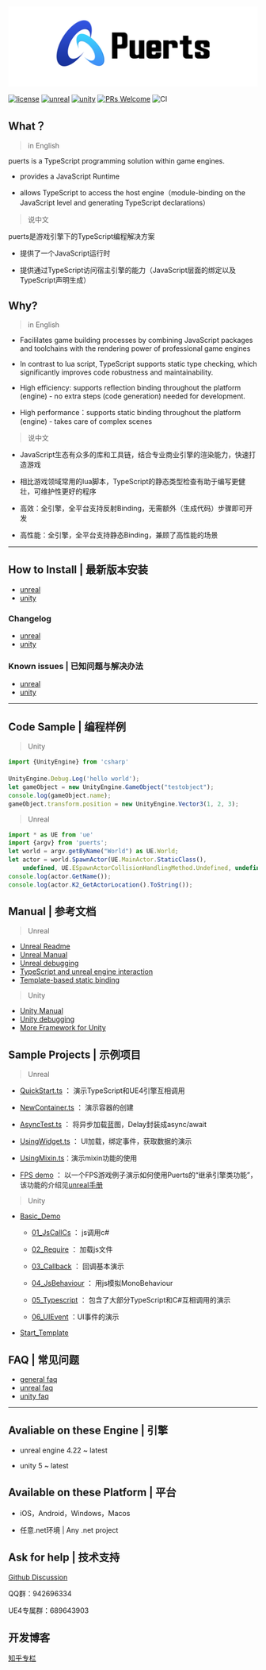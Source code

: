 ![Logo](./doc/pic/puerts_logo.png)

[![license](https://img.shields.io/badge/license-BSD_3_Clause-blue.svg)](https://github.com/Tencent/puerts/blob/master/LICENSE)
[![unreal](https://img.shields.io/badge/unreal-v1.0.1-blue.svg)](https://github.com/Tencent/puerts/releases/tag/Unreal_v1.0.1)
[![unity](https://img.shields.io/badge/unity-v1.3.6-blue.svg)](doc/unity/install.md)
[![PRs Welcome](https://img.shields.io/badge/PRs-welcome-blue.svg)](https://github.com/Tencent/puerts/pulls)
![CI](https://github.com/Tencent/puerts/workflows/CI/badge.svg)

## What？
 
> in English

puerts is a TypeScript programming solution within game engines.
* provides a JavaScript Runtime

* allows TypeScript to access the host engine（module-binding on the JavaScript level and generating TypeScript declarations）

> 说中文

puerts是游戏引擎下的TypeScript编程解决方案
* 提供了一个JavaScript运行时

* 提供通过TypeScript访问宿主引擎的能力（JavaScript层面的绑定以及TypeScript声明生成）
 

## Why?

> in English
* Facililates game building processes by combining JavaScript packages and toolchains with the rendering power of professional game engines

* In contrast to lua script, TypeScript supports static type checking, which significantly improves code robustness and maintainability.

* High efficiency: supports reflection binding throughout the platform (engine) - no extra steps (code generation) needed for development.

* High performance：supports static binding throughout the platform (engine) - takes care of complex scenes

> 说中文
* JavaScript生态有众多的库和工具链，结合专业商业引擎的渲染能力，快速打造游戏

* 相比游戏领域常用的lua脚本，TypeScript的静态类型检查有助于编写更健壮，可维护性更好的程序

* 高效：全引擎，全平台支持反射Binding，无需额外（生成代码）步骤即可开发

* 高性能：全引擎，全平台支持静态Binding，兼顾了高性能的场景

---

## How to Install | 最新版本安装

* [unreal](doc/unreal/zhcn/install.md)
* [unity](doc/unity/en/install.md)

### Changelog

* [unreal](doc/unreal/zhcn/changelog.md)
* [unity](doc/unity/zhcn/changelog.md)

### Known issues | 已知问题与解决办法

* [unreal](doc/unreal/zhcn/bugs.md)
* [unity](doc/unity/zhcn/bugs.md)

---

## Code Sample | 编程样例

> Unity

```typescript
import {UnityEngine} from 'csharp'

UnityEngine.Debug.Log('hello world');
let gameObject = new UnityEngine.GameObject("testobject");
console.log(gameObject.name);
gameObject.transform.position = new UnityEngine.Vector3(1, 2, 3);
```

> Unreal

```typescript
import * as UE from 'ue'
import {argv} from 'puerts';
let world = argv.getByName("World") as UE.World;
let actor = world.SpawnActor(UE.MainActor.StaticClass(),
    undefined, UE.ESpawnActorCollisionHandlingMethod.Undefined, undefined, undefined) as UE.MainActor;
console.log(actor.GetName());
console.log(actor.K2_GetActorLocation().ToString());
```

## Manual | 参考文档

> Unreal
* [Unreal Readme](unreal/README.md)
* [Unreal Manual](doc/unreal/zhcn/manual.md)
* [Unreal debugging](doc/unreal/zhcn/vscode_debug.md)
* [TypeScript and unreal engine interaction](doc/unreal/zhcn/interact_with_uclass.md)
* [Template-based static binding](doc/unreal/zhcn/template_binding.md)
> Unity
* [Unity Manual](doc/unity/zhcn/manual.md)
* [Unity debugging](doc/unity/zhcn/other/debugging.md)
* [More Framework for Unity](https://github.com/chexiongsheng/puerts_unity_demo#more-example--%E6%9B%B4%E5%A4%9A%E7%9A%84%E7%A4%BA%E4%BE%8B%E6%88%96%E8%80%85%E6%95%99%E7%A8%8B)

## Sample Projects | 示例项目

> Unreal

* [QuickStart.ts](https://github.com/chexiongsheng/puerts_unreal_demo/blob/master/TsProj/QuickStart.ts) ： 演示TypeScript和UE4引擎互相调用

* [NewContainer.ts](https://github.com/chexiongsheng/puerts_unreal_demo/blob/master/TsProj/NewContainer.ts) ： 演示容器的创建

* [AsyncTest.ts](https://github.com/chexiongsheng/puerts_unreal_demo/blob/master/TsProj/AsyncTest.ts) ： 将异步加载蓝图，Delay封装成async/await

* [UsingWidget.ts](https://github.com/chexiongsheng/puerts_unreal_demo/blob/master/TsProj/UsingWidget.ts) ： UI加载，绑定事件，获取数据的演示

* [UsingMixin.ts](https://github.com/chexiongsheng/puerts_unreal_demo/blob/master/TsProj/UsingMixin.ts)：演示mixin功能的使用

* [FPS demo](https://github.com/chexiongsheng/puerts_fps_demo) ： 以一个FPS游戏例子演示如何使用Puerts的“继承引擎类功能”，该功能的介绍见[unreal手册](doc/unreal/zhcn/manual.md)

> Unity

* [Basic_Demo](https://github.com/chexiongsheng/puerts_unity_demo/tree/master/projects/0_Basic_Demo)

  * [01_JsCallCs](https://github.com/chexiongsheng/puerts_unity_demo/tree/master/projects/0_Basic_Demo/Assets/Examples/01_JsCallCs) ： js调用c#

  * [02_Require](https://github.com/chexiongsheng/puerts_unity_demo/tree/master/projects/0_Basic_Demo/Assets/Examples/02_Require) ： 加载js文件

  * [03_Callback](https://github.com/chexiongsheng/puerts_unity_demo/tree/master/projects/0_Basic_Demo/Assets/Examples/03_Callback) ： 回调基本演示

  * [04_JsBehaviour](https://github.com/chexiongsheng/puerts_unity_demo/tree/master/projects/0_Basic_Demo/Assets/Examples/04_JsBehaviour) ： 用js模拟MonoBehaviour

  * [05_Typescript](https://github.com/chexiongsheng/puerts_unity_demo/tree/master/projects/0_Basic_Demo/Assets/Examples/05_Typescript) ： 包含了大部分TypeScript和C#互相调用的演示

  * [06_UIEvent](https://github.com/chexiongsheng/puerts_unity_demo/tree/master/projects/0_Basic_Demo/Assets/Examples/06_UIEvent) ：UI事件的演示

* [Start_Template](https://github.com/chexiongsheng/puerts_unity_demo/tree/master/projects/1_Start_Template)

## FAQ | 常见问题

* [general faq](doc/faq.md)
* [unreal faq](doc/unreal/zhcn/faq.md)
* [unity faq](doc/unity/zhcn/faq.md)

---

## Avaliable on these Engine | 引擎

* unreal engine 4.22 ~ latest

* unity 5 ~ latest

## Available on these Platform | 平台

* iOS，Android，Windows，Macos

* 任意.net环境 | Any .net project


## Ask for help | 技术支持

[Github Discussion](https://github.com/Tencent/puerts/discussions)

QQ群：942696334

UE4专属群：689643903

## 开发博客
[知乎专栏](https://www.zhihu.com/column/c_1355534112468402176)
